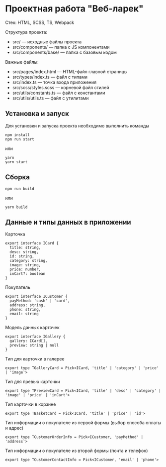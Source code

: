 # Проектная работа "Веб-ларек"

Стек: HTML, SCSS, TS, Webpack

Структура проекта:
- src/ — исходные файлы проекта
- src/components/ — папка с JS компонентами
- src/components/base/ — папка с базовым кодом

Важные файлы:
- src/pages/index.html — HTML-файл главной страницы
- src/types/index.ts — файл с типами
- src/index.ts — точка входа приложения
- src/scss/styles.scss — корневой файл стилей
- src/utils/constants.ts — файл с константами
- src/utils/utils.ts — файл с утилитами

## Установка и запуск
Для установки и запуска проекта необходимо выполнить команды

```
npm install
npm run start
```

или

```
yarn
yarn start
```
## Сборка

```
npm run build
```

или

```
yarn build
```


## Данные и типы данных в приложении

Карточка

```
export interface ICard {
  title: string,
  desc: string,
  id: string,
  category: string,
  image: string,
  price: number,
  inCart?: boolean
}
```

Покупатель

```
export interface ICustomer {
  payMethod: 'cash' | 'card',
  address: string,
  phone: string,
  email: string
}
```

Модель данных карточек

```
export interface IGallery {
  gallery: ICard[],
  preview: string | null
}
```

Тип для карточки в галерее

```
export type TGalleryCard = Pick<ICard, 'title' | 'category' | 'price' | 'image'>
```

Тип для превью карточки

```
export type TPreviewCard = Pick<ICard, 'title' | 'desc' | 'category' | 'image' | 'price' | 'inCart'>
```

Тип карточки в корзине

```
export type TBasketCard = Pick<ICard, 'title' | 'price' | 'id'>
```

Тип информации о покупателе из первой формы (выбор способа оплаты и адрес)

```
export type TCustomerOrderInfo = Pick<ICustomer, 'payMethod' | 'address'>
```

Тип информации о покупателе из второй формы (почта и телефон)

```
export type TCustomerContactInfo = Pick<ICustomer, 'email' | 'phone'>
```
